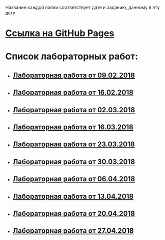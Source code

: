 Название каждой папки соответствует дате и заданию, данному в эту дату

# [Ссылка на GitHub Pages]()
# Список лабораторных работ:
* ## [Лабораторная работа от 09.02.2018](2018_02_09)
  
* ## [Лабораторная работа от 16.02.2018]()
  
* ## [Лабораторная работа от 02.03.2018]()
  
* ## [Лабораторная работа от 16.03.2018]()
  
* ## [Лабораторная работа от 23.03.2018]()
  
* ## [Лабораторная работа от 30.03.2018]()
  
* ## [Лабораторная работа от 06.04.2018]()
 
* ## [Лабораторная работа от 13.04.2018]()
 
* ## [Лабораторная работа от 20.04.2018]()
 
* ## [Лабораторная работа от 27.04.2018]()
